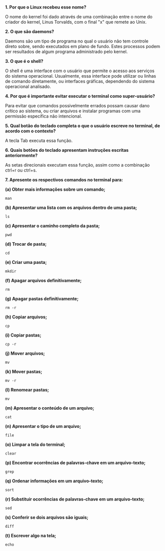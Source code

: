**1. Por que o Linux recebeu esse nome?**

O nome do kernel foi dado através de uma combinação entre o nome do criador do kernel, Linus Torvalds, com o final "x" que remete ao Unix.

**2. O que são daemons?**

Daemons são um tipo de programa no qual o usuário não tem controle direto sobre, sendo executados em plano de fundo. Estes processos podem ser resultados de algum programa administrado pelo kernel.

**3. O que é o shell?**

O shell é uma interface com o usuário que permite o acesso aos serviços do sistema operacional. Usualmente, essa interface pode utilizar ou linhas de comando diretamente, ou interfaces gráficas, dependendo do sistema operacional analisado.

**4. Por que é importante evitar executar o terminal como super-usuário?**

Para evitar que comandos possivelmente errados possam causar dano crítico ao sistema, ou criar arquivos e instalar programas com uma permissão específica não intencional.

**5. Qual botão do teclado completa o que o usuário escreve no terminal, de acordo com o contexto?**

A tecla Tab executa essa função.

**6. Quais botões do teclado apresentam instruções escritas anteriormente?**

As setas direcionais executam essa função, assim como a combinação ctrl+r ou ctrl+s.

**7. Apresente os respectivos comandos no terminal para:**

**(a) Obter mais informações sobre um comando;**
```
man
```

**(b) Apresentar uma lista com os arquivos dentro de uma pasta;**
```
ls
```
**(c) Apresentar o caminho completo da pasta;**
```
pwd
```
**(d) Trocar de pasta;**
```
cd
```
**(e) Criar uma pasta;**
```
mkdir
```
**(f) Apagar arquivos definitivamente;**
```
rm
```
**(g) Apagar pastas definitivamente;**
```
rm -r
```
**(h) Copiar arquivos;**
```
cp
```
**(i) Copiar pastas;**
```
cp -r
```
**(j) Mover arquivos;**
```
mv
```
**(k) Mover pastas;**
```
mv -r
```
**(l) Renomear pastas;**
```
mv
```
**(m) Apresentar o conteúdo de um arquivo;**
```
cat
```
**(n) Apresentar o tipo de um arquivo;**
```
file
```
**(o) Limpar a tela do terminal;**
```
clear
```
**(p) Encontrar ocorrências de palavras-chave em um arquivo-texto;**
```
grep
```
**(q) Ordenar informações em um arquivo-texto;**
```
sort
```
**(r) Substituir ocorrências de palavras-chave em um arquivo-texto;**
```
sed
```
**(s) Conferir se dois arquivos são iguais;**
```
diff
```
**(t) Escrever algo na tela;**
```
echo
```
